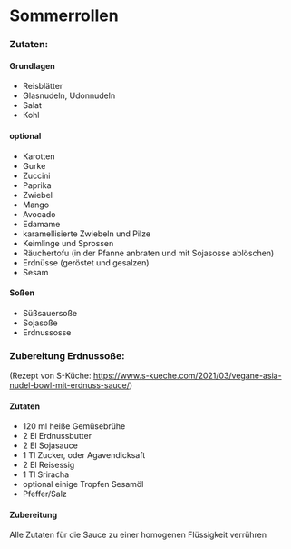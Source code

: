 # Sommerrollen

### Zutaten:
#### Grundlagen
- Reisblätter
- Glasnudeln, Udonnudeln
- Salat
- Kohl
#### optional
- Karotten
- Gurke
- Zuccini
- Paprika
- Zwiebel
- Mango
- Avocado
- Edamame
- karamellisierte Zwiebeln und Pilze
- Keimlinge und Sprossen
- Räuchertofu (in der Pfanne anbraten und mit Sojasosse ablöschen)
- Erdnüsse (geröstet und gesalzen)
- Sesam
#### Soßen
- Süßsauersoße
- Sojasoße
- Erdnussosse

### Zubereitung Erdnussoße: 
(Rezept von S-Küche: https://www.s-kueche.com/2021/03/vegane-asia-nudel-bowl-mit-erdnuss-sauce/)
#### Zutaten
- 120 ml heiße Gemüsebrühe
- 2 El Erdnussbutter
- 2 El Sojasauce
- 1 Tl Zucker, oder Agavendicksaft
- 2 El Reisessig
- 1 Tl Sriracha
- optional einige Tropfen Sesamöl
- Pfeffer/Salz

#### Zubereitung
Alle Zutaten für die Sauce zu einer homogenen Flüssigkeit verrühren
